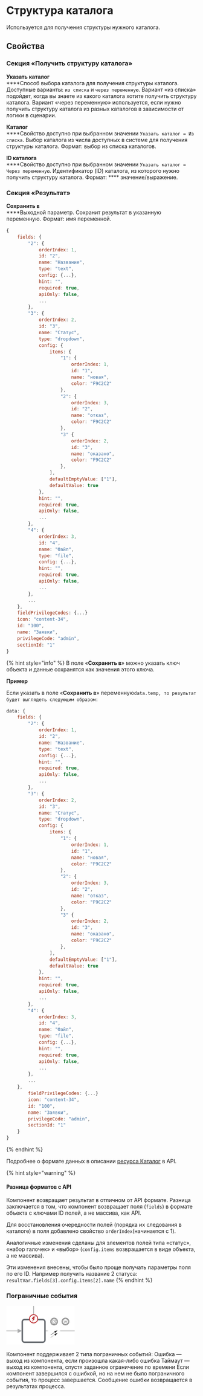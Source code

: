 # Структура каталога

Используется для получения структуры нужного каталога.

## Свойства

### Секция «Получить структуру каталога»

**Указать каталог**\
****Способ выбора каталога для получения структуры каталога. Доступные варианты: `из списка` и `через переменную`. Вариант «из списка» подойдет, когда вы знаете из какого каталога хотите получить структуру каталога. Вариант «через переменную» используется, если нужно получить структуру каталога из разных каталогов в зависимости от логики в сценарии.

**Каталог**\
****Свойство доступно при выбранном значении `Указать каталог = Из списка`. Выбор каталога из числа доступных в системе для получения структуры каталога. Формат: выбор из списка каталогов.

**ID каталога**\
****Свойство доступно при выбранном значении `Указать каталог = Через переменную`. Идентификатор (ID) каталога, из которого нужно получить структуру каталога. Формат: **** значение/выражение.

### Секция «Результат»

**Сохранить в**\
****Выходной параметр. Сохранит результат в указанную переменную. Формат: имя переменной.

```javascript
{
    fields: {
        "2": {
            orderIndex: 1,
            id: "2",
            name: "Название",
            type: "text",
            config: {...},
            hint: "",
            required: true,
            apiOnly: false,
            ...
        },
        "3": {
            orderIndex: 2,
            id: "3",
            name: "Статус",
            type: "dropdown",
            config: {
                items: {
                    "1": {
                        orderIndex: 1,
                        id: "1",
                        name: "новая",
                        color: "F9C2C2"
                    },
                    "2": {
                        orderIndex: 3,
                        id: "2",
                        name: "отказ",
                        color: "F9C2C2"
                    },
                    "3" {
                        orderIndex: 2,
                        id: "3",
                        name: "оказано",
                        color: "F9C2C2"
                    },
                ],
                defaultEmptyValue: ["1"],
                defaultValue: true
            },
            hint: "",
            required: true,
            apiOnly: false,
            ...
        },
        "4": {
            orderIndex: 3,
            id: "4",
            name: "Файл",
            type: "file",
            config: {...},
            hint: "",
            required: true,
            apiOnly: false,
            ...
        },
        ...
    },
    fieldPrivilegeCodes: {...}
    icon: "content-34",
    id: "100",
    name: "Заявки",
    privilegeCode: "admin",
    sectionId: "1"
}
```

{% hint style="info" %}
В поле «**Сохранить в**» можно указать ключ объекта и данные сохранятся как значения этого ключа.

**Пример**

Если указать в поле «**Сохранить в**» переменную`data.temp, то результат будет выглядеть следующим образом:`&#x20;

```javascript
data: {
    fields: {
        "2": {
            orderIndex: 1,
            id: "2",
            name: "Название",
            type: "text",
            config: {...},
            hint: "",
            required: true,
            apiOnly: false,
            ...
        },
        "3": {
            orderIndex: 2,
            id: "3",
            name: "Статус",
            type: "dropdown",
            config: {
                items: {
                    "1": {
                        orderIndex: 1,
                        id: "1",
                        name: "новая",
                        color: "F9C2C2"
                    },
                    "2": {
                        orderIndex: 3,
                        id: "2",
                        name: "отказ",
                        color: "F9C2C2"
                    },
                    "3" {
                        orderIndex: 2,
                        id: "3",
                        name: "оказано",
                        color: "F9C2C2"
                    },
                ],
                defaultEmptyValue: ["1"],
                defaultValue: true
            },
            hint: "",
            required: true,
            apiOnly: false,
            ...
        },
        "4": {
            orderIndex: 3,
            id: "4",
            name: "Файл",
            type: "file",
            config: {...},
            hint: "",
            required: true,
            apiOnly: false,
            ...
        },
        ...
    },
        fieldPrivilegeCodes: {...}
        icon: "content-34",
        id: "100",
        name: "Заявки",
        privilegeCode: "admin",
        sectionId: "1"
    }
}
```
{% endhint %}

Подробнее о формате данных в описании [ресурса Каталог](../../../../integrations/api/data/catalogs.md#poluchit-katalog-get) в API.

{% hint style="warning" %}
#### Разница форматов с API

Компонент возвращает результат в отличном от API формате. Разница заключается в том, что компонент возвращает поля (`fields`) в формате объекта с ключами ID полей, а не массива, как API.&#x20;

Для восстановления очередности полей (порядка их следования в каталоге) в поля добавлено свойство `orderIndex`(начинается с 1).

Аналогичные изменения сделаны для элементов полей типа «статус», «набор галочек» и «выбор» (`config.items` возвращается в виде объекта, а не массива).

Эти изменения внесены, чтобы было проще получать параметры поля по его ID. Например получить название 2 статуса: `resultVar.fields[3].config.items[2].name`
{% endhint %}

### Пограничные события

![](<../../../../.gitbook/assets/image (62).png>)

Компонент поддерживает 2 типа пограничных событий: Ошибка — выход из компонента, если произошла какая-либо ошибка Таймаут — выход из компонента, спустя заданное ограничение по времени Если компонент завершился с ошибкой, но на нем не было пограничного события, то процесс завершается. Сообщение ошибки возвращается в результатах процесса.
